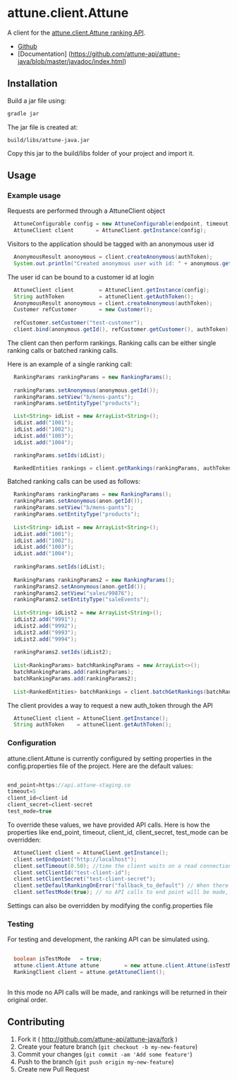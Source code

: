 # attune.client.Attune

A client for the [attune.client.Attune ranking API](http://attune.co/).

* [Github](https://github.com/attune-api/attune-java)
* [Documentation] (https://github.com/attune-api/attune-java/blob/master/javadoc/index.html)

## Installation

Build a jar file using:
```groovy
gradle jar
```

The jar file is created at:
```
build/libs/attune-java.jar
```

Copy this jar to the build/libs folder of your project and import it.

## Usage

### Example usage

Requests are performed through a AttuneClient object
```java
  AttuneConfigurable config = new AttuneConfigurable(endpoint, timeout, clientId, clientSecret);
  AttuneClient client       = AttuneClient.getInstance(config);
  ```

Visitors to the application should be tagged with an anonymous user id
```java
  AnonymousResult anonoymous = client.createAnonymous(authToken);
  System.out.println("Created anonymous user with id: " + anonymous.getId());
```

The user id can be bound to a customer id at login
```java
  AttuneClient client        = AttuneClient.getInstance(config);
  String authToken           = attuneClient.getAuthToken();
  AnonymousResult anonoymous = client.createAnonymous(authToken);
  Customer refCustomer       = new Customer();
  
  refCustomer.setCustomer("test-customer");
  client.bind(anonymous.getId(), refCustomer.getCustomer(), authToken);
```
The client can then perform rankings. Ranking calls can be either single ranking calls or batched ranking calls.

Here is an example of a single ranking call:
```java
  RankingParams rankingParams = new RankingParams();
  
  rankingParams.setAnonymous(anonymous.getId());
  rankingParams.setView("b/mens-pants");
  rankingParams.setEntityType("products");

  List<String> idList = new ArrayList<String>();
  idList.add("1001");
  idList.add("1002");
  idList.add("1003");
  idList.add("1004");

  rankingParams.setIds(idList);

  RankedEntities rankings = client.getRankings(rankingParams, authToken);
```

Batched ranking calls can be used as follows:
```java
  RankingParams rankingParams = new RankingParams();
  rankingParams.setAnonymous(anon.getId());
  rankingParams.setView("b/mens-pants");
  rankingParams.setEntityType("products");
  
  List<String> idList = new ArrayList<String>();
  idList.add("1001");
  idList.add("1002");
  idList.add("1003");
  idList.add("1004");
  
  rankingParams.setIds(idList);
  
  RankingParams rankingParams2 = new RankingParams();
  rankingParams2.setAnonymous(anon.getId());
  rankingParams2.setView("sales/99876");
  rankingParams2.setEntityType("saleEvents");
  
  List<String> idList2 = new ArrayList<String>();
  idList2.add("9991");
  idList2.add("9992");
  idList2.add("9993");
  idList2.add("9994");
  
  rankingParams2.setIds(idList2);
  
  List<RankingParams> batchRankingParams = new ArrayList<>();
  batchRankingParams.add(rankingParams);
  batchRankingParams.add(rankingParams2);
  
  List<RankedEntities> batchRankings = client.batchGetRankings(batchRankingParams, authToken);

```

The client provides a way to request a new auth_token through the API
```java
  AttuneClient client = AttuneClient.getInstance();
  String authToken    = attuneClient.getAuthToken();
```

### Configuration

attune.client.Attune is currently configured by setting properties in the config.properties file of the project. Here are the default values:
``` java

end_point=https://api.attune-staging.co
timeout=5
client_id=client-id
client_secret=client-secret
test_mode=true
```

To override these values, we have provided API calls. Here is how the properties like end_point, timeout, client_id, client_secret, test_mode can be overridden:
``` java
  AttuneClient client = AttuneClient.getInstance();
  client.setEndpoint("http://localhost");
  client.setTimeout(0.50); //time the client waits on a read connection before timing-out 0.50 = 500 millisec
  client.setClientId("test-client-id");
  client.setClientSecret("test-client-secret");
  client.setDefaultRankingOnError("fallback_to_default") // When there is a server exception, a value of 'true' displays default ranking instead of showing the exception
  client.setTestMode(true); // no API calls to end point will be made, and rankings will be returned in their original order
```

Settings can also be overridden by modifying the config.properties file

### Testing

For testing and development, the ranking API can be simulated using.

``` java
  
  boolean isTestMode   = true;
  attune.client.Attune attune        = new attune.client.Attune(isTestMode);
  RankingClient client = attune.getAttuneClient();
  
```

In this mode no API calls will be made, and rankings will be returned in their original order.


## Contributing

1. Fork it ( http://github.com/attune-api/attune-java/fork )
2. Create your feature branch (`git checkout -b my-new-feature`)
3. Commit your changes (`git commit -am 'Add some feature'`)
4. Push to the branch (`git push origin my-new-feature`)
5. Create new Pull Request
